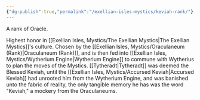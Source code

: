 ```yaml
---
{"dg-publish":true,"permalink":"/exellian-isles-mystics/keviah-rank/"}
---
```


A rank of Oracle.

Highest honor in [[Exellian Isles, Mystics/The Exellian Mystics\|The Exellian Mystics]]'s culture. Chosen by the [[Exellian Isles, Mystics/Oraculaneum (Rank)\|Oraculaneum (Rank)]], and is then fed into [[Exellian Isles, Mystics/Wytherium Engine\|Wytherium Engine]] to commune with Wytherius to plan the moves of the Mystics. 
[[Tytheradt\|Tytheradt]] was deemed the Blessed Keviah, until the [[Exellian Isles, Mystics/Accursed Keviah\|Accursed Keviah]] had unrooted him from the Wytherium Engine, and was banished unto the fabric of reality, the only tangible memory he has was the word "Keviah," a mockery from the Oraculaneums.